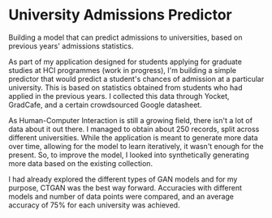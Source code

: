 # University Admissions Predictor
Building a model that can predict admissions to universities, based on previous years' admissions statistics.

As part of my application designed for students applying for graduate studies at HCI programmes (work in progress), I'm building a simple predictor that would predict a student's chances of admission at a particular university.
This is based on statistics obtained from students who had applied in the previous years. I collected this data through Yocket, GradCafe, and a certain crowdsourced Google datasheet. 

As Human-Computer Interaction is still a growing field, there isn't a lot of data about it out there. I managed to obtain about 250 records, split across different universities. While the application is meant to generate more data over time, allowing for the model to learn iteratively, it wasn't enough for the present. 
So, to improve the model, I looked into synthetically generating more data based on the existing collection. 

I had already explored the different types of GAN models and for my purpose, CTGAN was the best way forward. Accuracies with different models and number of data points were compared, and an average accuracy of 75% for each university was achieved. 

